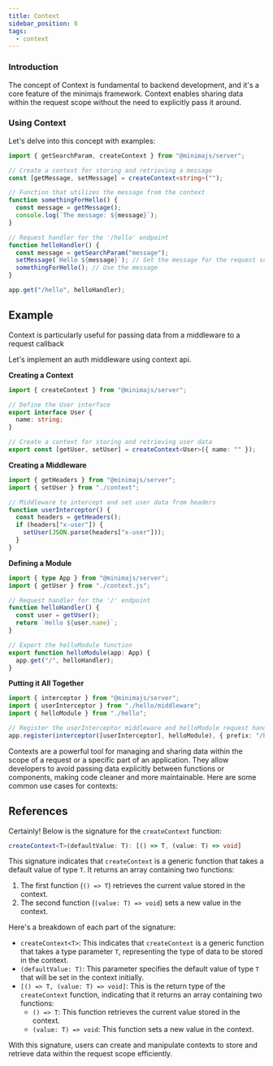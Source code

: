```yaml
---
title: Context
sidebar_position: 8
tags:
  - context
---
```


### Introduction

The concept of Context is fundamental to backend development, and it's a core feature of the minimajs framework. Context enables sharing data within the request scope without the need to explicitly pass it around.

### Using Context

Let's delve into this concept with examples:

```typescript
import { getSearchParam, createContext } from "@minimajs/server";

// Create a context for storing and retrieving a message
const [getMessage, setMessage] = createContext<string>("");

// Function that utilizes the message from the context
function somethingForHello() {
  const message = getMessage();
  console.log(`The message: ${message}`);
}

// Request handler for the '/hello' endpoint
function helloHandler() {
  const message = getSearchParam("message");
  setMessage(`Hello ${message}`); // Set the message for the request scope
  somethingForHello(); // Use the message
}

app.get("/hello", helloHandler);
```

## Example

Context is particularly useful for passing data from a middleware to a request callback

Let's implement an auth middleware using context api.

**Creating a Context**

```typescript title="src/hello/context.ts"
import { createContext } from "@minimajs/server";

// Define the User interface
export interface User {
  name: string;
}

// Create a context for storing and retrieving user data
export const [getUser, setUser] = createContext<User>({ name: "" });
```

**Creating a Middleware**

```ts title="src/hello/middleware.ts"
import { getHeaders } from "@minimajs/server";
import { setUser } from "./context";

// Middleware to intercept and set user data from headers
function userInterceptor() {
  const headers = getHeaders();
  if (headers["x-user"]) {
    setUser(JSON.parse(headers["x-user"]));
  }
}
```

**Defining a Module**

```ts title="src/hello/index.ts"
import { type App } from "@minimajs/server";
import { getUser } from "./context.js";

// Request handler for the '/' endpoint
function helloHandler() {
  const user = getUser();
  return `Hello ${user.name}`;
}

// Export the helloModule function
export function helloModule(app: App) {
  app.get("/", helloHandler);
}
```

**Putting it All Together**

```ts title="src/index.ts"
import { interceptor } from "@minimajs/server";
import { userInterceptor } from "./hello/middleware";
import { helloModule } from "./hello";

// Register the userInterceptor middleware and helloModule request handler
app.register(interceptor([userInterceptor], helloModule), { prefix: "/hello" });
```

Contexts are a powerful tool for managing and sharing data within the scope of a request or a specific part of an application. They allow developers to avoid passing data explicitly between functions or components, making code cleaner and more maintainable. Here are some common use cases for contexts:

## References

Certainly! Below is the signature for the `createContext` function:

```typescript
createContext<T>(defaultValue: T): [() => T, (value: T) => void]
```

This signature indicates that `createContext` is a generic function that takes a default value of type `T`. It returns an array containing two functions:

1. The first function (`() => T`) retrieves the current value stored in the context.
2. The second function (`(value: T) => void`) sets a new value in the context.

Here's a breakdown of each part of the signature:

- `createContext<T>`: This indicates that `createContext` is a generic function that takes a type parameter `T`, representing the type of data to be stored in the context.
- `(defaultValue: T)`: This parameter specifies the default value of type `T` that will be set in the context initially.
- `[() => T, (value: T) => void]`: This is the return type of the `createContext` function, indicating that it returns an array containing two functions:
  - `() => T`: This function retrieves the current value stored in the context.
  - `(value: T) => void`: This function sets a new value in the context.

With this signature, users can create and manipulate contexts to store and retrieve data within the request scope efficiently.
